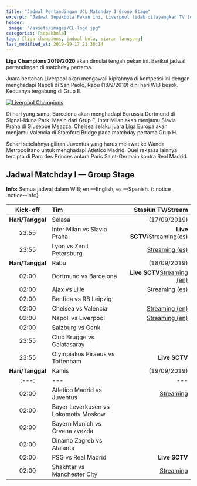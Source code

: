 ```yaml
---
title: "Jadwal Pertandingan UCL Matchday 1 Group Stage"
excerpt: "Jadwal Sepakbola Pekan ini, Liverpool tidak ditayangkan TV lokal"
header:
 image: "/assets/images/CL-logo.jpg"
categories: [sepakbola]
tags: [liga champions, jadwal bola, siaran langsung]
last_modified_at: 2019-09-17 21:30:14
---
```


**Liga Champions 2019/2020** akan dimulai tengah pekan ini. Berikut jadwal pertandingan di matchday pertama.

Juara bertahan Liverpool akan mengawali kiprahnya di kompetisi ini dengan menghadapi Napoli di San Paolo, Rabu (18/9/2019) dini hari WIB besok. Keduanya tergabung di Grup E.

[![Liverpool Champions](https://i0.wp.com/knoacc.github.io/catetan/assets/images/Liverpool.jpg?resize=640,360)](/assets/images/Liverpool.jpg)

Di hari yang sama, Barcelona akan menghadapi Borussia Dortmund di Signal-Iduna Park. Masih dari Grup F, Inter Milan akan menjamu Slavia Praha di Giuseppe Meazza. Chelsea selaku juara Liga Europa akan menjamu Valencia di Stamford Bridge pada matchday pertama Grup H.

Sehari setelahnya giliran Juventus yang harus melawat ke Wanda Metropolitano untuk menghadapi Atletico Madrid. Duel raksasa lainnya tercipta di Parc des Princes antara Paris Saint-Germain kontra Real Madrid.

## Jadwal Matchday I — Group Stage

**Info:** Semua jadwal dalam WIB; en —English, es —Spanish.
{:.notice .notice--info}

|Kick-off|Tim|Stasiun TV/Stream|
|:---:|:---|---:|
|**Hari/Tanggal**|Selasa|(17/09/2019)|
|23:55|Inter Milan vs Slavia Praha|**Live SCTV**/[Streaming(es)](/channel-3/)|
|23:55|Lyon vs Zenit Petersburg|[Streaming (es)](/channel-4/)|
|**Hari/Tanggal**|Rabu|(18/09/2019)|
|02:00|Dortmund vs Barcelona|**Live SCTV**[Streaming (en)](/channel-6/)|
|02:00|Ajax vs Lille|[Streaming (es)](/channel-5/)|
|02:00|Benfica vs RB Leipzig||
|02:00|Chelsea vs Valencia|[Streaming (en)](/channel-7/)|
|02:00|Napoli vs Liverpool|[Streaming (en)](/channel-8/)|
|02:00|Salzburg vs Genk||
|23:55|Club Brugge vs Galatasaray||
|23:55|Olympiakos Piraeus vs Tottenham|**Live SCTV**|
|**Hari/Tanggal**|Kamis|(19/09/2019)|
|:---:|---|---|
|02:00|Atletico Madrid vs Juventus|[Streaming](#juventus)|
|02:00|Bayer Leverkusen vs Lokomotiv Moskow||
|02:00|Bayern Munich vs Crvena zvezda||
|02:00|Dinamo Zagreb vs Atalanta||
|02:00|PSG vs Real Madrid|**Live SCTV**|
|02:00|Shakhtar vs Manchester City|[Streaming](#city)|
